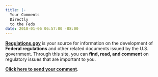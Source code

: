 ```yaml
---
title: |-
  Your Comments
  Directly
  to the Feds
date: 2018-01-06 06:57:00 -08:00
---
```


**[Regulations.gov](https://www.regulations.gov/)** is your source for information on the development of **Federal regulations** and other related documents issued by the U.S. government. Through this site, you can **find, read, and comment** on regulatory issues that are important to you.

[**Click here to send your comment**](https://www.regulations.gov/).
